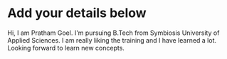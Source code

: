 # Add your details below
Hi, I am Pratham Goel. I'm pursuing B.Tech from Symbiosis University of Applied Sciences. I am really liking the training and I have learned a lot. Looking forward to learn new concepts.